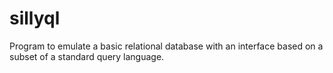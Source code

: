 # sillyql
Program to emulate a basic relational database with an interface based on a subset of a standard query language.
